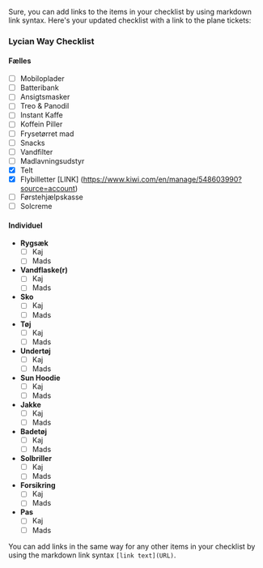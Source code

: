 Sure, you can add links to the items in your checklist by using markdown link syntax. Here's your updated checklist with a link to the plane tickets:

### Lycian Way Checklist

#### Fælles
- [ ] Mobiloplader
- [ ] Batteribank
- [ ] Ansigtsmasker
- [ ] Treo & Panodil
- [ ] Instant Kaffe
- [ ] Koffein Piller
- [ ] Frysetørret mad
- [ ] Snacks
- [ ] Vandfilter
- [ ] Madlavningsudstyr
- [x] Telt
- [x] Flybilletter [LINK] (https://www.kiwi.com/en/manage/548603990?source=account)
- [ ] Førstehjælpskasse
- [ ] Solcreme

#### Individuel

- **Rygsæk**
  - [ ] Kaj
  - [ ] Mads
- **Vandflaske(r)**
  - [ ] Kaj
  - [ ] Mads
- **Sko**
  - [ ] Kaj
  - [ ] Mads
- **Tøj**
  - [ ] Kaj
  - [ ] Mads
- **Undertøj**
  - [ ] Kaj
  - [ ] Mads
- **Sun Hoodie**
  - [ ] Kaj
  - [ ] Mads
- **Jakke**
  - [ ] Kaj
  - [ ] Mads
- **Badetøj**
  - [ ] Kaj
  - [ ] Mads
- **Solbriller**
  - [ ] Kaj
  - [ ] Mads
- **Forsikring**
  - [ ] Kaj
  - [ ] Mads
- **Pas**
  - [ ] Kaj
  - [ ] Mads

You can add links in the same way for any other items in your checklist by using the markdown link syntax `[link text](URL)`.
